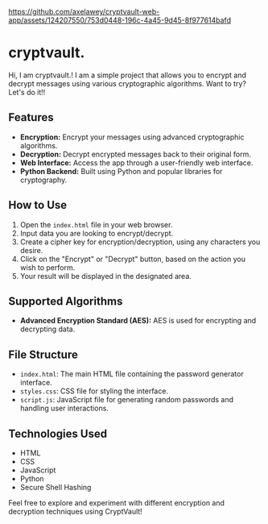 

https://github.com/axelawey/cryptvault-web-app/assets/124207550/753d0448-196c-4a45-9d45-8f977614bafd

# cryptvault.

Hi, I am cryptvault.! I am a simple project that allows you to encrypt and decrypt messages using various cryptographic algorithms. Want to try? Let's do it!!

## Features

- **Encryption:** Encrypt your messages using advanced cryptographic algorithms.
- **Decryption:** Decrypt encrypted messages back to their original form.
- **Web Interface:** Access the app through a user-friendly web interface.
- **Python Backend:** Built using Python and popular libraries for cryptography.

## How to Use

1. Open the `index.html` file in your web browser.
2. Input data you are looking to encrypt/decrypt.
3. Create a cipher key for encryption/decryption, using any characters you desire.
4. Click on the "Encrypt" or "Decrypt" button, based on the action you wish to perform.
5. Your result will be displayed in the designated area.

## Supported Algorithms

- **Advanced Encryption Standard (AES):** AES is used for encrypting and decrypting data.

## File Structure

- `index.html`: The main HTML file containing the password generator interface.
- `styles.css`: CSS file for styling the interface.
- `script.js`: JavaScript file for generating random passwords and handling user interactions.

## Technologies Used

- HTML
- CSS
- JavaScript
- Python
- Secure Shell Hashing

Feel free to explore and experiment with different encryption and decryption techniques using CryptVault!
